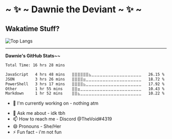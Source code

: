 <!-- markdownlint-disable MD036 -->

# ~ ✨ ~ Dawnie the Deviant ~ ✨ ~

<!--
## so yeah this is the template thing for it but modified a bit, idc, i'll fix it later
-->

## Wakatime Stuff?

![Top Langs](https://github-readme-stats.vercel.app/api/top-langs/?username=voidei&layout=compact)

---

**Dawnie's GitHub Stats~~**

<!--START_SECTION:staterinos-->

```txt
Total Time: 16 hrs 28 mins

JavaScript   4 hrs 48 mins   ⣿⣿⣿⣿⣿⣿⣦⣀⣀⣀⣀⣀⣀⣀⣀⣀⣀⣀⣀⣀⣀⣀⣀⣀⣀   26.15 %
JSON         3 hrs 26 mins   ⣿⣿⣿⣿⣶⣀⣀⣀⣀⣀⣀⣀⣀⣀⣀⣀⣀⣀⣀⣀⣀⣀⣀⣀⣀   18.72 %
PowerShell   3 hrs 17 mins   ⣿⣿⣿⣿⣦⣀⣀⣀⣀⣀⣀⣀⣀⣀⣀⣀⣀⣀⣀⣀⣀⣀⣀⣀⣀   17.92 %
Other        1 hr 55 mins    ⣿⣿⣶⣀⣀⣀⣀⣀⣀⣀⣀⣀⣀⣀⣀⣀⣀⣀⣀⣀⣀⣀⣀⣀⣀   10.43 %
Markdown     1 hr 52 mins    ⣿⣿⣦⣀⣀⣀⣀⣀⣀⣀⣀⣀⣀⣀⣀⣀⣀⣀⣀⣀⣀⣀⣀⣀⣀   10.22 %
```

<!--END_SECTION:staterinos-->

<!--
**voidei/voidei** is a ✨ _special_ ✨ repository because its `README.md` (this file) appears on your GitHub profile.

Here are some ideas to get you started:
-->
- 🔭 I'm currently working on  -  <!-- An idle clicker game --> nothing atm
<!--
  - Can locate my repo for it [here~!](https://github.com/voidei/scungusclicker)
- 🌱 I'm currently learning  -  All the baggage associated with the above
- 👯 I'm looking to collaborate on  -  Starbound JSON extension lol
- 🤔 I'm looking for help with - same as above ^^
-->
- 💬 Ask me about  -  idk tbh
- 📫 How to reach me  -  Discord @TheVoid#4319
- 😄 Pronouns  -  She/Her
- ⚡ Fun fact  - i'm not fun
